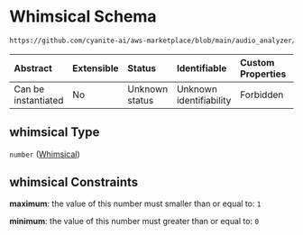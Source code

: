 # Whimsical Schema

```txt
https://github.com/cyanite-ai/aws-marketplace/blob/main/audio_analyzer/schemes/marketplace_v1/schema/TaggingV8.schema.json#/$defs/MoodAdvancedScoresV1/properties/whimsical
```



| Abstract            | Extensible | Status         | Identifiable            | Custom Properties | Additional Properties | Access Restrictions | Defined In                                                                     |
| :------------------ | :--------- | :------------- | :---------------------- | :---------------- | :-------------------- | :------------------ | :----------------------------------------------------------------------------- |
| Can be instantiated | No         | Unknown status | Unknown identifiability | Forbidden         | Allowed               | none                | [TaggingV8.schema.json\*](../out/TaggingV8.schema.json "open original schema") |

## whimsical Type

`number` ([Whimsical](taggingv8-defs-moodadvancedscoresv1-properties-whimsical.md))

## whimsical Constraints

**maximum**: the value of this number must smaller than or equal to: `1`

**minimum**: the value of this number must greater than or equal to: `0`
